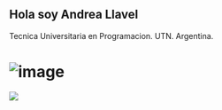 ## Hola soy Andrea Llavel 

Tecnica Universitaria en Programacion. UTN. Argentina.

# ![image](https://github.com/Andrea-Llavel/Andrea-Llavel/assets/168279547/a41f491f-1b2d-4349-bcf6-5a27cab9786c) 
<img src="https://readme-typing-svg.demolab.com?font=Inconsolata&weight=500&size=50&duration=400&pause=300&color=A7A459&canter=true&vCenter=true&multiline=true&repeat=false&random=false/width=1300&height=140&lines=Hello+hello;Soy+Tecnica%2C+en+Programacion+goblin+and+magical+girl+wannabe+%E2%9C%A9" widht="70%" />
